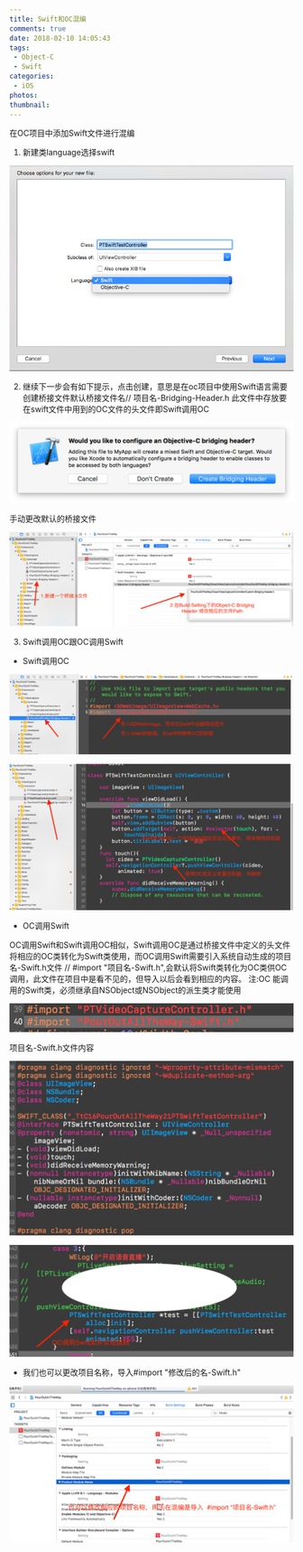 ```yaml
---
title: Swift和OC混编
comments: true
date: 2018-02-10 14:05:43
tags:
 - Object-C
 - Swift
categories:
 - iOS
photos:
thumbnail:
---
```


在OC项目中添加Swift文件进行混编

<!-- more -->

1. 新建类language选择swift

![1](/gallery/混编-001.png)

2. 继续下一步会有如下提示，点击创建，意思是在oc项目中使用Swift语言需要创建桥接文件默认桥接文件名// 项目名-Bridging-Header.h
此文件中存放要在swift文件中用到的OC文件的头文件即Swift调用OC

![2](/gallery/混编-002.png)

手动更改默认的桥接文件

![3](/gallery/混编-003.png)

3. Swift调用OC跟OC调用Swift
 
+ Swift调用OC

![4](/gallery/混编-004.png)

![5](/gallery/混编-005.png)

+ OC调用Swift

OC调用Swift和Swift调用OC相似，Swift调用OC是通过桥接文件中定义的头文件将相应的OC类转化为Swift类使用，而OC调用Swift需要引入系统自动生成的项目名-Swift.h文件 // #import "项目名-Swift.h",会默认将Swift类转化为OC类供OC调用，此文件在项目中是看不见的，但导入以后会看到相应的内容。
注:OC 能调用的Swift类，必须继承自NSObject或NSObject的派生类才能使用

![6](/gallery/混编-006.png)

项目名-Swift.h文件内容

![7](/gallery/混编-007.png)

![8](/gallery/混编-008.png)

+ 我们也可以更改项目名称，导入#import "修改后的名-Swift.h"

![9](/gallery/混编-009.png)



